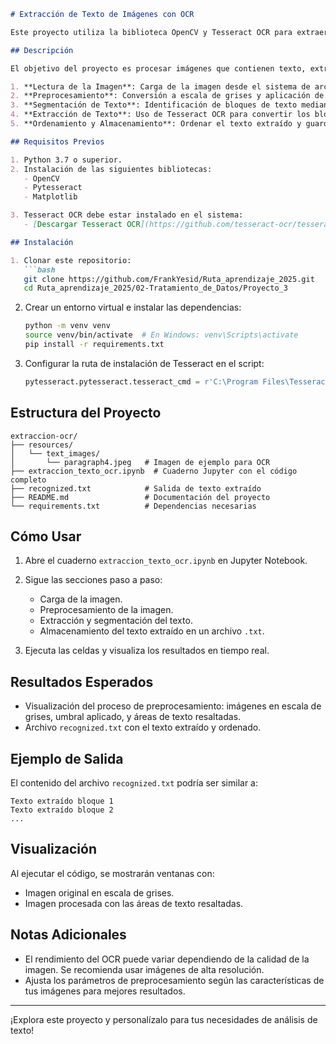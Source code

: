 ```markdown
# Extracción de Texto de Imágenes con OCR

Este proyecto utiliza la biblioteca OpenCV y Tesseract OCR para extraer texto de imágenes, aplicar técnicas de preprocesamiento y almacenar los resultados de manera ordenada. 

## Descripción

El objetivo del proyecto es procesar imágenes que contienen texto, extraer la información textual y organizarla para su análisis posterior. Las principales etapas incluyen:

1. **Lectura de la Imagen**: Carga de la imagen desde el sistema de archivos.
2. **Preprocesamiento**: Conversión a escala de grises y aplicación de umbral para resaltar áreas de texto.
3. **Segmentación de Texto**: Identificación de bloques de texto mediante contornos.
4. **Extracción de Texto**: Uso de Tesseract OCR para convertir los bloques de texto en cadenas legibles.
5. **Ordenamiento y Almacenamiento**: Ordenar el texto extraído y guardarlo en un archivo de texto.

## Requisitos Previos

1. Python 3.7 o superior.
2. Instalación de las siguientes bibliotecas:
   - OpenCV
   - Pytesseract
   - Matplotlib

3. Tesseract OCR debe estar instalado en el sistema:
   - [Descargar Tesseract OCR](https://github.com/tesseract-ocr/tesseract)

## Instalación

1. Clonar este repositorio:
   ```bash
   git clone https://github.com/FrankYesid/Ruta_aprendizaje_2025.git
   cd Ruta_aprendizaje_2025/02-Tratamiento_de_Datos/Proyecto_3
   ```

2. Crear un entorno virtual e instalar las dependencias:
   ```bash
   python -m venv venv
   source venv/bin/activate  # En Windows: venv\Scripts\activate
   pip install -r requirements.txt
   ```

3. Configurar la ruta de instalación de Tesseract en el script:
   ```python
   pytesseract.pytesseract.tesseract_cmd = r'C:\Program Files\Tesseract-OCR\tesseract.exe'
   ```

## Estructura del Proyecto

```
extraccion-ocr/
├── resources/
│   └── text_images/
│       └── paragraph4.jpeg   # Imagen de ejemplo para OCR
├── extraccion_texto_ocr.ipynb  # Cuaderno Jupyter con el código completo
├── recognized.txt            # Salida de texto extraído
├── README.md                 # Documentación del proyecto
└── requirements.txt          # Dependencias necesarias
```

## Cómo Usar

1. Abre el cuaderno `extraccion_texto_ocr.ipynb` en Jupyter Notebook.
2. Sigue las secciones paso a paso:
   - Carga de la imagen.
   - Preprocesamiento de la imagen.
   - Extracción y segmentación del texto.
   - Almacenamiento del texto extraído en un archivo `.txt`.

3. Ejecuta las celdas y visualiza los resultados en tiempo real.

## Resultados Esperados

- Visualización del proceso de preprocesamiento: imágenes en escala de grises, umbral aplicado, y áreas de texto resaltadas.
- Archivo `recognized.txt` con el texto extraído y ordenado.

## Ejemplo de Salida

El contenido del archivo `recognized.txt` podría ser similar a:
```
Texto extraído bloque 1
Texto extraído bloque 2
...
```

## Visualización

Al ejecutar el código, se mostrarán ventanas con:
- Imagen original en escala de grises.
- Imagen procesada con las áreas de texto resaltadas.

## Notas Adicionales

- El rendimiento del OCR puede variar dependiendo de la calidad de la imagen. Se recomienda usar imágenes de alta resolución.
- Ajusta los parámetros de preprocesamiento según las características de tus imágenes para mejores resultados.

---

¡Explora este proyecto y personalízalo para tus necesidades de análisis de texto!
```

